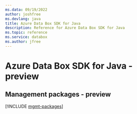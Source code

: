 ```yaml
---
ms.data: 09/19/2022
author: joshfree
ms.devlang: java
title: Azure Data Box SDK for Java
description: Reference for Azure Data Box SDK for Java
ms.topic: reference
ms.service: databox
ms.author: jfree
---
```

# Azure Data Box SDK for Java - preview

## Management packages - preview
[!INCLUDE [mgmt-packages](data-box-mgmt-index.md)]
